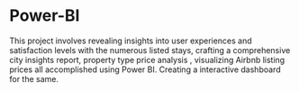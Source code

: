 # Power-BI
This project involves revealing insights into user experiences and satisfaction levels with the numerous listed stays, crafting a comprehensive city insights report, property type price analysis , visualizing Airbnb listing prices all accomplished using Power BI. Creating a interactive dashboard for the same.
